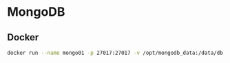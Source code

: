 # MongoDB

## Docker

```bash
docker run --name mongo01 -p 27017:27017 -v /opt/mongodb_data:/data/db -d mongo
```
